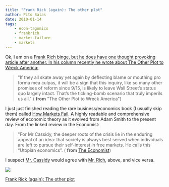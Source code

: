 ```yaml
---
title: "Frank Rick (again): The other plot"
author: Pito Salas
date: 2010-01-14
tags:
    - econ-tagomics
    - frankrich
    - market-failure
    - markets
---
```




Ok, I am on a [Frank Rich binge, but he does have one thought provoking
article after another. In his column recently he wrote about The Other Plot to
Wreck America:](<http://www.nytimes.com/2010/01/10/opinion/10rich.html>)

> "If they all skate away yet again by deflecting blame or mouthing pro forma
> mea culpas, it will be a sign that this inquiry, like so many other promises
> of reform since 9/15, is likely to leave Wall Street’s status quo largely
> intact. That’s the ticking-bomb scenario that truly imperils us all." (
> **from** "The Other Plot to Wreck America")

I just just finished reading the rare business/economics book (I usually skip
them) called [How Markets
Fail](<http://www.economist.com/books/displaystory.cfm?story_id=14843529>). A
highly readable and comprehensive review of economic theory as it evolved from
Adam Smith to the present day. From the linked review in the Economist:

> "For Mr Cassidy, the deeper roots of the crisis lie in the enduring appeal
> of an idea: that society is always best served when individuals are left to
> pursue their self-interest in free markets. He calls this “Utopian
> economics”. ( **from** [The
> Economist](<http://www.economist.com/books/displaystory.cfm?story_id=14843529>))

I suspect [Mr.
Cassidy](<http://www.economist.com/books/displaystory.cfm?story_id=14843529>)
would agree with [Mr.
Rich](<http://www.nytimes.com/2010/01/10/opinion/10rich.html>), above, and
vice versa.

![](https://i0.wp.com/img.zemanta.com/pixy.gif?w=584)


[Frank Rick (again): The other plot](None)
